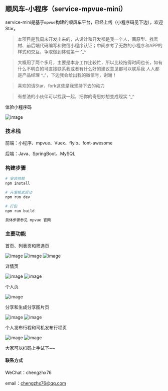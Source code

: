 ## 顺风车-小程序（service-mpvue-mini）

service-mini是基于`mpvue`构建的顺风车平台，已经上线（小程序码见下边），欢迎Star。

> 本项目是我周末开发出来的，从设计和开发都是我一个人，画原型、找素材、前后端代码编写和微信小程序认证；中间参考了无数的小程序和APP的样式和交互，争取做到体验第一 ^_^

> 大概用了两个多月，主要是本身工作比较忙，所以比较拖得时间也长，如有什么不明白的可直接联系我或者有什么好的建议意见都可以联系我 人人都是产品经理 ^_^，下边我会给出我的微信号，谢谢！

> 喜欢的请Star，fork这些是我坚持下去的动力

> 有想法的小伙伴可以找我一起，把你的奇思妙想变成现实 ^_^



体验小程序码

![image](https://github.com/chengzhx76/service-mpvue-mini/blob/master/resource/qrcode.jpg)


### 技术栈

前端：小程序、mpvue、Vuex、flyio、font-awesome

后端：Java、SpringBoot、MySQL


### 构建步骤

``` bash
# 安装依赖
npm install

# 开发模式启动
npm run dev

# 打包
npm run build

具体步骤参见 mpvue 官网
```

### 主要功能

首页、列表页和筛选页

![image](https://github.com/chengzhx76/service-mpvue-mini/blob/master/resource/mp-1.jpg)
![image](https://github.com/chengzhx76/service-mpvue-mini/blob/master/resource/mp-2.jpg)
![image](https://github.com/chengzhx76/service-mpvue-mini/blob/master/resource/mp-3.jpg)

详情页

![image](https://github.com/chengzhx76/service-mpvue-mini/blob/master/resource/mp-4.jpg)
![image](https://github.com/chengzhx76/service-mpvue-mini/blob/master/resource/mp-5.jpg)

个人页

![image](https://github.com/chengzhx76/service-mpvue-mini/blob/master/resource/mp-6.jpg)

分享和生成分享图片页

![image](https://github.com/chengzhx76/service-mpvue-mini/blob/master/resource/mp-7.jpg)
![image](https://github.com/chengzhx76/service-mpvue-mini/blob/master/resource/mp-8.jpg)

个人发布行程和司机发布行程页

![image](https://github.com/chengzhx76/service-mpvue-mini/blob/master/resource/mp-9.jpg)
![image](https://github.com/chengzhx76/service-mpvue-mini/blob/master/resource/mp-10.jpg)


大家可以扫码上手试下~~

#### 联系方式

WeChat：chengzhx76

email：chengzhx76@qq.com

